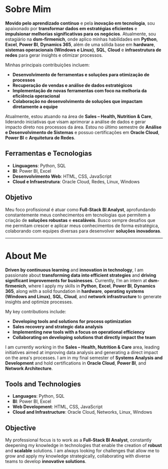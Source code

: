 # Sobre Mim  

**Movido pelo aprendizado contínuo** e pela **inovação em tecnologia**, sou apaixonado por **transformar dados em estratégias eficientes** e **impulsionar melhorias significativas para os negócios**. Atualmente, sou estagiário na **dsm-firmenich**, onde aplico minhas habilidades em **Python**, **Excel**, **Power BI**, **Dynamics 365**, além de uma sólida base em **hardware**, **sistemas operacionais (Windows e Linux)**, **SQL**, **Cloud** e **infraestrutura de redes** para gerar insights e otimizar processos.  

Minhas principais contribuições incluem:  
- **Desenvolvimento de ferramentas e soluções para otimização de processos**  
- **Recuperação de vendas e análise de dados estratégicos**  
- **Implementação de novas ferramentas com foco na melhoria da eficiência operacional**  
- **Colaboração no desenvolvimento de soluções que impactam diretamente a equipe**  

Atualmente, estou atuando na área de **Sales – Health, Nutrition & Care**, liderando iniciativas que visam aprimorar a análise de dados e gerar impacto direto nos processos da área. Estou no último semestre de **Análise e Desenvolvimento de Sistemas** e possuo certificações em **Oracle Cloud**, **Power BI** e **Arquitetura de Redes**.  

## Ferramentas e Tecnologias  
- **Linguagens**: Python, SQL  
- **BI**: Power BI, Excel  
- **Desenvolvimento Web**: HTML, CSS, JavaScript  
- **Cloud e Infraestrutura**: Oracle Cloud, Redes, Linux, Windows  

## Objetivo  
Meu foco profissional é atuar como **Full-Stack BI Analyst**, aprofundando constantemente meus conhecimentos em tecnologias que permitem a criação de **soluções robustas** e **escaláveis**. Busco sempre desafios que me permitam crescer e aplicar meus conhecimentos de forma estratégica, colaborando com equipes diversas para desenvolver **soluções inovadoras**.

---

# About Me  

**Driven by continuous learning** and **innovation in technology**, I am passionate about **transforming data into efficient strategies** and **driving significant improvements for businesses**. Currently, I’m an intern at **dsm-firmenich**, where I apply my skills in **Python**, **Excel**, **Power BI**, **Dynamics 365**, along with a solid foundation in **hardware**, **operating systems (Windows and Linux)**, **SQL**, **Cloud**, and **network infrastructure** to generate insights and optimize processes.  

My key contributions include:  
- **Developing tools and solutions for process optimization**  
- **Sales recovery and strategic data analysis**  
- **Implementing new tools with a focus on operational efficiency**  
- **Collaborating on developing solutions that directly impact the team**  

I am currently working in the **Sales – Health, Nutrition & Care** area, leading initiatives aimed at improving data analysis and generating a direct impact on the area's processes. I am in my final semester of **Systems Analysis and Development** and hold certifications in **Oracle Cloud**, **Power BI**, and **Network Architecture**.  

## Tools and Technologies  
- **Languages**: Python, SQL  
- **BI**: Power BI, Excel  
- **Web Development**: HTML, CSS, JavaScript  
- **Cloud and Infrastructure**: Oracle Cloud, Networks, Linux, Windows  

## Objective  
My professional focus is to work as a **Full-Stack BI Analyst**, constantly deepening my knowledge in technologies that enable the creation of **robust** and **scalable** solutions. I am always looking for challenges that allow me to grow and apply my knowledge strategically, collaborating with diverse teams to develop **innovative solutions**.
